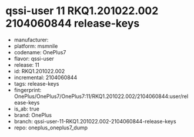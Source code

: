 # qssi-user 11 RKQ1.201022.002 2104060844 release-keys
- manufacturer: 
- platform: msmnile
- codename: OnePlus7
- flavor: qssi-user
- release: 11
- id: RKQ1.201022.002
- incremental: 2104060844
- tags: release-keys
- fingerprint: OnePlus/OnePlus7/OnePlus7:11/RKQ1.201022.002/2104060844:user/release-keys
- is_ab: true
- brand: OnePlus
- branch: qssi-user-11-RKQ1.201022.002-2104060844-release-keys
- repo: oneplus_oneplus7_dump
